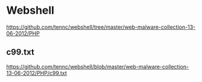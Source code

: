 # Webshell
https://github.com/tennc/webshell/tree/master/web-malware-collection-13-06-2012/PHP

## c99.txt
https://github.com/tennc/webshell/blob/master/web-malware-collection-13-06-2012/PHP/c99.txt

